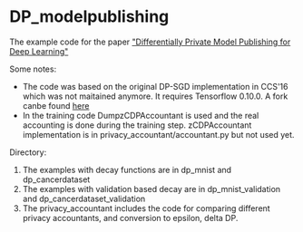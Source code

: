 # DP\_modelpublishing

The example code for the paper ["Differentially Private Model Publishing for Deep Learning"](https://arxiv.org/abs/1904.02200)

Some notes:
* The code was based on the original DP-SGD implementation in CCS'16  which was not maitained anymore. It requires Tensorflow 0.10.0. A fork canbe found [here](https://github.com/eric-erki/Artificial-Intelligence-Deep-Learning-Machine-Learning-Tutorials/tree/8fcc9a6c9a864834d5941c10b145c0a58ee3d4af/tensorflow_dl_models/research/differential_privacy/dp_sgd)
* In the training code DumpzCDPAccountant is used and the real accounting is done during the training step. zCDPAccountant implementation is in privacy\_accountant/accountant.py but not used yet. 

Directory:
1. The examples with decay functions are in dp\_mnist and dp\_cancerdataset
2. The examples with validation based decay are in dp\_mnist\_validation and dp\_cancerdataset\_validation
3. The privacy\_accountant includes the code for comparing different privacy accountants, and conversion to epsilon, delta DP.

 
